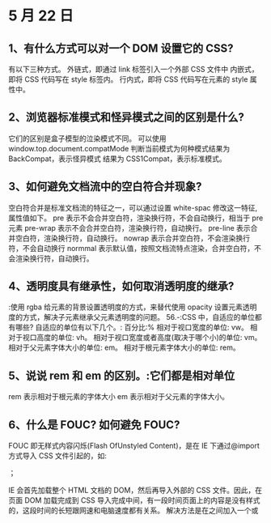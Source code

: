 # 5 月 22 日

## 1、有什么方式可以对一个 DOM 设置它的 CSS?

有以下三种方式。
外链式，即通过 link 标签引入一个外部 CSS 文件中
内嵌式，即将 CSS 代码写在 style 标签内。
行内式，即将 CSS 代码写在元素的 style 属性中。

## 2、浏览器标准模式和怪异模式之间的区别是什么?

它们的区别是盒子模型的泣染模式不同。
可以使用 window.top.document.compatMode 判断当前模式为何种模式结果为 BackCompat，表示怪异模式
结果为 CSS1Compat，表示标准模式。

## 3、如何避免文档流中的空白符合并现象?

空白符合并是标准文档流的特征之一，可以通过设置 white-spac 修改这一特征,属性值如下。
pre 表示不会合并空白符，渲染换行符，不会自动换行，相当于 pre 元素
pre-wrap 表示不会合并空白符，渲染换行符，自动换行。
pre-line 表示合并空白符，渲染换行符，自动换行。
nowrap 表示合并空白符，不会渲染换行符，不会自动换行 normmal 表示默认值，按照文档流特点渲染，合并空白符，不会渲染换行符，自动换行。

## 4、透明度具有继承性，如何取消透明度的继承?

:使用 rgba 给元素的背景设置透明度的方式，来替代使用 opacity 设置元素透明度的方式，解决子元素继承父元素透明度的问题。
56.-:CSS 中，自适应的单位都有哪些?
自适应的单位有以下几个。:
百分比:%
相对于视口宽度的单位: vw。
相对于视口高度的单位: vh。
相对于视口宽度或者高度(取决于哪个小)的单位: vm。
相对于父元素字体大小的单位: em。
相对于根元素字体大小的单位: rem。

## 5、说说 rem 和 em 的区别。:它们都是相对单位

rem 表示相对于根元素的字体大小 em 表示相对于父元素的字体大小。

## 6、什么是 FOUC? 如何避免 FOUC?

FOUC 即无样式内容闪烁(Flash OfUnstyled Content)，是在 IE 下通过@import 方式导入 CSS 文件引起的，如:

<style type="tecss"media="all">@importurl(demo.css)</style>；

IE 会首先加载整个 HTML 文档的 DOM，然后再导入外部的 CSS 文件。因此，在页面 DOM 加载完成到 CSS 导入完成中间，有一段时间页面上的内容是没有样式的，这段时间的长短跟网速和电脑速度都有关系。
解决方法是在<head>之间加入一个<link>或<script>标签。

## 7、HTML5 新增了哪些功能 APT?

:新增的功能 API 包括
Media API、
Text Track API、
Application Cache API、
UserInteraction、Data Transfer API、
Command API、Constraint Validation API、
History API。

## 8、什么是 HTML5?

HTML5 是最新的 HTML 标准，它的主要目标是提供所有内容，而不需要任何如 Flash、SilverLight 等的额外插件，这些内容来自动画、视频、富 GUI 等

HTML5 是万维网联盟(W3C)和网络超文本应用技术工作组(WHATWG)合作输出的。

## 9、HTML5 引入了哪些新的表单属性?

:新增表单属性包括 datalist、datetime、output、keygen、date、month、week、time.
number、range、emailurl.

## 10、HTML5 有哪些新特性?移除了哪些元素?

HTMLS 的新特性如下。
拖放(Dragand drop)API
语义化更好的内客标签(header、nav、footer、aside、article、section).音频、视频 (audio、video)API。
画布(Canvas)API
地理 (Geolocation) API
本地离线存储 (localStorage)，即长期存储数据，浏览器关闭后数据不丢失会话存储(sessionStorage)，即数据在浏览器关闭后自动删除
表单控件包括 calendar、date、time、email、url、search 新的技术包括 webworker、websocket、Geolocation。移除的元素如下。
纯表现的元素，包括 basefont、big、center、font、s、strike、tt、u
对可用性产生负面影响的元素，包括 frame、frameset、Noframes。

# 5 月 21 日

## 1、什么叫优雅降级和渐进增强? 两者有什么区别?

优雅降级 graceful degradation 是指一开始就构建完整的功能，然后再针对低版本浏览器进行兼容

渐进增强 progressive enhancement 是指针对低版本浏览器构建页面，保证最基本的功能，然后再针对高级浏览器进行效果、交互等改进并追加功能，以达到更好的用户体验。
两者的区别如下。
(1) 优雅降级从复杂的现状开始，并试图减少用户体验的供给
(2) 渐进增强则从一个非常基础并且能够起作用的版本开始，并不断扩充，以适应未来环境的需要。
(3)降级(功能衰减)意味着往回看，而渐进增强则意味着朝前看，同时保证其根基处于安全地带。

## 2、网页制作会用到哪些图片格式?

用于网页制作的主流图像格式有 JPG、PNG、GIF 等
JPG:压缩率高，文件小，最常用。
PNG:支持无损压缩，色彩损失小，保真度高，文件稍大。
GIF:支持动画显示，但只支持 256 色显示，目前已经被 Flash 大量取代。

## 3、CSS 的 content 属性有什么作用? 有什么应用?

CSS 的 content 属性专门应用在 before/after 伪元素上，用于插入生成的内容最常见的应用是利用伪类清除浮动

## 4、对行内元素设置 margin-top 和 margin-bottom 是否起作用?

不起作用(需要注意行内元素的替换元素 img、input，它们是行内元素，但是可以设置它们的宽度和高度，并且 margin 属性也对它们起作用，margin-top 和 margin-bottom 有
着类似于 inline-block 的行为)。

## 5、div+css 的布局较 table 布局有什么优点?

(1)改版的时候更方便，只须改动 CSS 文件
(2)页面加载速度更快、结构清晰、页面简洁
(3)表现与结构分离。
(4)搜索引擎优化 (SEO)更友好，排名更靠前。

## 6、谈谈你对 IFC 规范的理解。

IFC(InlineFormatting Context)指内联格式化上下文。IFC 的线框(linebox)高度由其包含行内元素中最高的实际高度计算而来(不受竖直方向的 padding/margin 的影响)。IFC 中的线框一般左右都贴紧整个 IFC，但是会被 float 元素扰乱。同一个 IFC 下的多个线框高度不同。IFC 中是不可能有块级元素的，当插入块级元素时(如在 p 中插入 div)，会产生两个匿名块，两者与 div 分隔开，即产生两个 IFC，每个 IFC 对外表现为块级元素，与 div 垂直排列。

## 7、谈谈你对 GFC 规范的理解

GFC(GridLayout Formatting Context)指网格布局格式化上下文，即当把一个元素的 display 值设为 grid 的时候，此元素将会获得一个独立的渲染区域。可以通过在网格容器(gridcontainer)上定义网格定义行(grid definition row)和网格定义列(griddefinition column)，在网格项目 (grid item)上定义网格行(grid row)和网格列(gridcolumn)来为每一个网格项目定义位置和空间。

## 8、访问超链接后 hover 样式就不出现的原因是什么?应该如何解决?

因为访问过的超链接样式覆盖了原有的 hover 和 active 伪类选择器样式，解决方法是将 CSS 属性的排列顺序改为 L-V-H-A(link,visitedhover,active)。

## 9、什么是外边距重叠? 重叠的结果是什么?

外边距重叠就是 margin-collapse。
在 CSS 中，相邻的两个盒子(可能是兄弟关系也可能是祖先关系)的外边距可以结合成一个单独的外边距。这种合并外边距的方式称为折叠，因此而结合成的外边距称为
18 前端程序员面试秘籍
折叠外边距。
折叠结果遵循下列计算规则。
(1)当两个相邻的外边距都是正数时，折叠的结果是它们两者中较大的值.
(2)当两个相邻的外边距都是负数时，折叠的结果是两者中绝对值较大的值，
(3)当两个外边距一正一负时，折叠的结果是两者相加的和。

## 10、rgba()和 opacity 的透明效果有什么不同?

rgba()和 opacity 都能实现透明效果，但它们最大的不同是 opacity 作用于元素并且可以设置元素内所有内容的透明度;而 rgba()只作用于元素的颜色或其背景色 (设置 rgba 透明的元素的子元素不会继承透明效果).

# 5 月 20 日

## 1、简述一下 src 与 href 的区别。

src 表示来源地址，用在 img、script、iframe 等元素上 href 表示超文本引用(hypertextreference)，用在 link 和 a 等元素上
前端程序员面试秘籍
src 的内容是页面必不可少的一部分，表示引入。href 的内容与该页面有关联，表示引用。简单来说，它们的区别就是引入和引用。

## 2、简述一下<strong></strong><em></em>和<b><i>标签的区别。

<strong></strong>标签和<em></em>标签一样，用于强调文本，但它强调的程度更强一些
<em></em>是斜体强调标签，强调更强烈，表示内容的强调点。视觉上相当于 html 元素中的
<i>...</i>。
<em></em>和<strong></strong>是表达元素 (phrase element)，即语义化元素。
<b><i>是视觉元素，即非语义化元素，分别表示无意义的加粗和无意义的斜体。

## 3、HTML、CSS、JavaScript 的关系是什么?

m:学习 Web 前端开发基础技术需要掌握 HTML、CSS 和 JavaScript 语言
(1)HTML 是网页内容的载体，是内容显示的框架。内容就是网页制作者放在页面上想让用户浏览的信息，包括文字、图片、视频等
(2)CSS 是网页内容的表现，就像对网页进行包装。比如字体、颜色、边框等，这些都是用来改变内容外观的东西
(3)JavaScript 用来实现网页上的特效和交互。比如，当光标放在某个链接上时背景颜色政变等。

## 4、iframe 优点和缺点？

### iframe 优点：

(1)可以解决加载缓慢的第三方内容，如图标和广告等的加载问题
(2)可以实现安全沙箱 (Security Sandbox)
(3)可以并行加载脚本。

### iframe 缺点：

(1)iframe 会阻塞主页面的 Onload 事件。
(2)iframe 的内容即使为空，加载它也需要时间
(3)ifiame 元素没有语义。

## 5、 HTML 是什么? CSS 是什么? JavaScript 是什么?:

(1)HTML(HyperText Markup Language，超文本标记语言)是做网站时使用的一些文本标记标签，比如 div、span 等。
(2)CSS(Cascading Style Sheet，层叠样式表)是做网站时为美化网站而为标签添加的样式，比如 background(背景)、color (字体颜色)、height (高度)、width (宽度)等。
(3)JavaScript 是网站中实现前后台交互效果、网页动画效果的一种开发语言，比如鼠标单击 (click)事件、前后台数据请求(Ajax)等。

## 6、为什么要初始化 CSS?

:因为浏览器的兼容问题，不同浏览器对有些标签的默认值是不同的，如果没有初始化 CSS，往往会导致页面在不同浏览器之间出现差异。
当然，初始化样式有时会对 SEO 产生一定的影响，但鱼和熊掌不可兼得，所以在力求影响最小的情况下初始化 CSS。
最简单的初始化方法就是:\*{padding:0;margin:0;}。

## 7、解释浮动及其工作原理。

浮动的元素可以向左或向右移动，直到它的外边缘碰到包含元素(父元素) 或另一个浮动元素的边框为止。要想使元素浮动，必须为元素设置一个宽度 (width)。虽然浮动元素已不在文档流中，但是它浮动后所处的位置依然在浮动之前的水平方向上。因为浮动元素不在文档流中，所以文档流中的块元素表现得就像浮动元素不存在一样，下面的元素会填补原来的位置。有些元素会在浮动元素的下方，但是这些元素的内容并不一定会被浮动的元素遮盖。当定位内联元素时，要考虑浮动元素的边界，围绕浮动元素放置内联元素。也可以把浮动元素想象成被块元素忽略的元素，而内联元素会关注的元素。

## 8、在书写高效 CSS 时有哪些问题需要考虑?:(1)样式，从右向左解析一个选择器

(2)类型选择器的速度，ID 选择器最快，Universal(通配符\*)最慢，对于常用的 4 种类型选择器，解析速度由快到慢依次是 ID、class、tag 和 universal。
(3)不要用标签限制 ID 选择器(如: ul#main-navigation 分，ID 已经是唯一的，不
第 2 章 CSS13
需要 Tag 来限制，这样做会让选择器变慢).
(4)后代选择器最糟糕(换句话说，html body ulliaf 这个选择器是很低效的)(5)想清楚你的需求，再去书写选择器。
(6)CSS3 选择器(如 nth-child) 能够漂亮地定位我们想要的元素，又能保证 CSS 整洁易读。然而，这些神奇的选择器会浪费很多的浏览器资源。
(7)我们知道 ID 选择器的速度最快，但是如采都用 ID 选择器，会降低代码的可读性和可维护性等。在大型项目中，相对于使用 ID 选择器提升速度，代码的可读性和可维护性带来的收益更大

## 9、页面重构怎样操作?.

编写 CSS，让页面结构更合理化，提升用户体验，达到良好的页面效果并提升
性能。

## 10、简要描述 CSS 中 content 属性的作用。:content 属性与:before 及:after 伪元素配合使用，用来插入生成的内容，可以在元素之前或之后放置生成的内容。可以插入文本、图像、引号，并可以结合计数器，为页面元素插入编号。比如，查看如下代码。

body [
counter-reset; chapter;]
h1:before {
content: "第"counter(chapter)"章"}
hl {
counter-ircrement: chapter;}

<h1></h1>
<h1></h1>
<hl></h1>
程序运行结果如下
第 1 章
第 2 章
第 3 章
使用 content 属性，并结合:before 选择器和计数器 counter，可以在每个<h1>元素前插入新的内容。

## 10、px 和 em 的区别是什么?

:px 和 em 都是长度单位，两者的区别是:px 的值是定的，指定为多少就是多少，计算比较容易;cm 的值不是固定的，是相对于容器字体的大小，并且 emm 会继承父级元素的字体大小.
16 前端程序员面试秘籍
浏览器的默认字体高都是 16px，所以未经调整的浏览器都符合 lem-16px，那么 12px-0.75em，10px=0.625em.
与 em 对应的另一个长度单位是 rem，是指相对于根元素 (通常是 HTML 元素)字体的大小。

# 5 月 18 日

## 1、说一下图片的懒加载和预加载

参考回答：
预加载：提前加载图片，当用户需要查看时可直接从本地缓存中渲染。
懒加载：懒加载的主要目的是作为服务器前端的优化，减少请求数或延迟请求数。
两种技术的本质：两者的行为是相反的，一个是提前加载，一个是迟缓甚至不加载。
懒加载对服务器前端有一定的缓解压力作用，预加载则会增加服务器前端压力。

## 2、Ajax 解决浏览器缓存问题

参考回答：
在 ajax 发送请求前加上 anyAjaxObj.setRequestHeader("If-Modified-
Since","0")。
在 ajax 发送请求前加上 anyAjaxObj.setRequestHeader("Cache-Control","no-
cache")。
在 URL 后面加上一个随机数： "fresh=" + Math.random()。
在 URL 后面加上时间搓："nowtime=" + new Date().getTime()。
如果是使用 jQuery，直接这样就可以了 $.ajaxSetup({cache:false})。这样页面的所
有 ajax 都会执行这条语句就是不需要保存缓存记录。

## 3、JS 的各种位置，比如 clientHeight,scrollHeight,offsetHeight ,以及 scrollTop, offsetTop,clientTop 的区别？

参考回答：
clientHeight：表示的是可视区域的高度，不包含 border 和滚动条
offsetHeight：表示可视区域的高度，包含了 border 和滚动条
scrollHeight：表示了所有区域的高度，包含了因为滚动被隐藏的部分。
clientTop：表示边框 border 的厚度，在未指定的情况下一般为 0
scrollTop：滚动后被隐藏的高度，获取对象相对于由 offsetParent 属性指定的父坐
标(css 定位的元素或 body 元素)距离顶端的高度。

## 4、JS 的 new 操作符做了哪些事情

参考回答：
new 操作符新建了一个空对象，这个对象原型指向构造函数的 prototype，执行构造函
数后返回这个对象。

## 5、如何让事件先冒泡后捕获

参考回答：
在 DOM 标准事件模型中，是先捕获后冒泡。但是如果要实现先冒泡后捕获的效果，对
于同一个事件，监听捕获和冒泡，分别对应相应的处理函数，监听到捕获事件，先暂
缓执行，直到冒泡事件被捕获后再执行捕获之间。

## 6、如何解决异步回调地狱

参考回答：
1.promise、generator、async/await

## 7、相对布局和绝对布局，position:relative 和 obsolute。

参考回答：
相对定位 relative：
如果对一个元素进行相对定位，它将出现在它所在的位置上。然后，可以通过设置垂
直或水平位置，让这个元素“相对于”它的起点进行移动。 在使用相对定位时，无论
是否进行移动，元素仍然占据原来的空间。因此，移动元素会导致它覆盖其它框。
绝对定位 absolute：
绝对定位的元素的位置相对于最近的已定位父元素，如果元素没有已定位的父元素，
那么它的位置相对于<html>。 absolute 定位使元素的位置与文档流无关，因此不占
据空间。 absolute 定位的元素和其他元素重叠。

## 8、display:none 和 visibilty:hidden 的区别

参考回答：

1. visibility：hidden，该元素隐藏起来了，但不会改变页面布局，但是不会触发该
   元素已经绑定的事件
2. display：none，把元素隐藏起来，并且会改变页面布局，可以理解成在页面中把
   该元素删除掉。

## 9、overflow 的原理

参考回答：
要讲清楚这个解决方案的原理，首先需要了解块格式化上下文，A block formatting
context is a part of a visual CSS rendering of a Web page. It is the region
in which the layout of block boxes occurs and in which floats interact with
each other.翻译过来就是块格式化上下文是 CSS 可视化渲染的一部分，它是一块区
域，规定了内部块盒 的渲染方式，以及浮动相互之间的影响关系
当元素设置了 overflow 样式且值部位 visible 时，该元素就构建了一个 BFC，BFC 在
计算高度时，内部浮动元素的高度也要计算在内，也就是说技术 BFC 区域内只有一个
浮动元素，BFC 的高度也不会发生塌缩，所以达到了清除浮动的目的。

## 10、display：table 和本身的 table 有什么区别

参考回答：
Display:table 和本身 table 是相对应的，区别在于，display：table 的 css 声明能
够让一个 html 元素和它的子节点像 table 元素一样，使用基于表格的 css 布局，是我
们能够轻松定义一个单元格的边界，背景等样式，而不会产生因为使用了 table 那样
的制表标签导致的语义化问题。
之所以现在逐渐淘汰了 table 系表格元素，是因为用 div+css 编写出来的文件比用
table 边写出来的文件小，而且 table 必须在页面完全加载后才显示，div 则是逐行显
示，table 的嵌套性太多，没有 div 简洁

# 5 月 17 日

## 1、js 的执行机制是怎么样的？

js 是一个单线程、异步、非阻塞 I/O 模型、 event loop 事件循环的执行机制
所有任务可以分成两种，一种是同步任务（synchronous），另一种是异步任务（asynchronous）。
同步任务指的是，在主线程上排队执行的任务，只有前一个任务执行完毕，才能执行后一个任务。异步 任务指的是，不进入主线程、而进入"任务队列"（task queue）的任务，只有"任务队列"通知主线程， 某个异步任务可以执行了，该任务才会进入主线程执行。

## 2、什么是 BFC

参考回答：
BFC 也就是常说的块格式化上下文，这是一个独立的渲染区域，规定了内部如何布局，
并且这个区域的子元素不会影响到外面的元素，其中比较重要的布局规则有内部 box
垂直放置，计算 BFC 的高度的时候，浮动元素也参与计算，触发 BFC 的规则有根元
素，浮动元素，position 为 absolute 或 fixed 的元素，display 为 inline-block，
table-cell，table-caption，flex，inline-flex，overflow 不为 visible 的元素

## 3、严格模式和混杂模式如何区分?如何触发这两种模式?

严格模式就是浏览器根据 Web 标准去解析页面的方法，是一种要求严格的 DTD 不允许使用任何表现层的语法: 混杂模式是一种向后兼容的解析方法。触发严格模式或者标准模式很简单，就是在 HTML 标签前声明正确的 DTD:触发混杂模式可以在 HTML 文档开始时不声明 DTD，或者在 DOCTYPE 前加入 XML 声明

## 4、HTML、XHTML 有什么区别

HTML 是一种基于 Web 网页的设计语言，XHTML 是一种基于 XML、语法严格标准的设计语言。
两者主要的不同是 XHTML 元素必须正确地嵌套，元素必须关闭，标签必须小写必须有根元素;HTML 没有这些限制。

## 5、什么是动态网页 、 什么是静态网页

### 动态网页是指：

1.所谓的动态网页，是指跟静态网页相对的一种网页编程技术。

2.静态网页，随着 html 代码的生成，页面的内容和显示效果就基本上不会发生变化了，除非你修改页面代码。

3.而动态网页则不然，页面代码虽然没有变，但是显示的内容却是可以随着时间、环境或者数据库操作的结果而发生改变的。

静态网页：

1.在网站设计中，纯粹 HTML 格式的网页通常被称为“静态网页”，早期的网站一般都是由静态网页制作的。

2.静态网页是相对于动态网页而言，是指没有后台数据库、不含程序和不可交互的网页。

3.你编的是什么它显示的就是什么、不会有任何改变。

4.静态网页相对更新起来比较麻烦，适用于一般更新较少的展示型网站。

## 6、es6 有哪些新特性？

ES6 是 2015 年推出的一个新的版本、这个版本相对于 ES5 的语法做了很多的优化、例如：新增了 let、 const

let 和 const 具有块级作用域，不存在变量提升的问题。新增了箭头函数，简化了定义函数的写法，

同时 可以巧用箭头函数的 this、（注意箭头函数本身没有 this,它的 this 取决于外部的环境），

新增了 promise 解决了回调地域的问题，新增了模块化、利用 import 、export 来实现导入、导出。

新增了结构赋值， ES6 允许按照一定模式，从数组和对象中提取值，对变量进行赋值，这被称为解构 （Destructuring）。

新增了 class 类的概念，它类似于对象。

## 7、图片懒加载是怎么实现的？

就是我们先设置图片的 data-set 属性（当然也可以是其他任意的，只要不会发送 http 请求就行了，作用 就是为了存取值）值为其图片路径，由于不是 src，所以不会发送 http 请求。

然后我们计算出页面 scrollTop 的高度和浏览器的高度之和， 如果图片距离页面顶端的坐标 Y（相对于整个页面，而不是浏览 器窗口）小于前两者之和，就说明图片就要显示出来了（合适的时机，当然也可以是其他情况），

这时 候我们再将 data-set 属性替换为 src 属性即可。

## 8、常见的布局方法有哪些？他们的优缺点是什么？

页面布局常用的方法有浮动、定位、flex、grid 网格布局、栅格系统布局

浮动： 优点：兼容性好。 缺点：浮动会脱离标准文档流，因此要清除浮动。我们解决好这个问题即可。

绝对定位 优点：快捷。 缺点：导致子元素也脱离了标准文档流，可实用性差。

flex 布局（CSS3 中出现的） 优点：解决上面两个方法的不足，flex 布局比较完美。移动端基本用 flex 布局。

网格布局（grid） CSS3 中引入的布局，很好用。代码量简化了很多。

利用网格布局实现的一个左右 300px 中间自适应的布局

## 9、谈谈 set 、 map 是什么？

set 是 es6 提供的一种新的数据结构，它类似于数组，但是成员的值都是唯一的。

map 是 es6 提供的一种新的数据结构,它类似于对象，也是键值对的集合，但是键的范围不仅限于字符 串，各种类型的值都可以当做键。也就是说，Object 结构提供了“字符串—值”的对应，Map 结构提供 了“值—值”的对应，是一种更完善的 Hash 结构实现。如果你需要“键值对”的数据结构，Map 比 Object 更合适。

32、清除浮动的方法有哪些？

## 10 、平时都是用那些工具进行打包的？babel 是什么？

WebPack 是一个模块打包工具，你可以使用 WebPack 管理你的模块依赖，并编绎输出模块们所需的静 态文件。它能够很好地管理、打包 Web 开发中所用到的 HTML、Javascript、CSS 以及各种静态文件（图 片、字体等），让开发过程更加高效。对于不同类型的资源，webpack 有对应的模块加载器。

webpack 模块打包器会分析模块间的依赖关系，最后 生成了优化且合并后的静态资源 babel 可以帮助我们转换一些当前浏览器不支持的语法，它会把这些语法转换为低版本的语法以便浏览 器识别。

## 11、TCP 和 UDP 的区别

参考回答：
（1）TCP 是面向连接的，udp 是无连接的即发送数据前不需要先建立链接。
（2）TCP 提供可靠的服务。也就是说，通过 TCP 连接传送的数据，无差错，不丢失，
不重复，且按序到达;UDP 尽最大努力交付，即不保证可靠交付。 并且因为 tcp 可靠，
面向连接，不会丢失数据因此适合大数据量的交换。
（3）TCP 是面向字节流，UDP 面向报文，并且网络出现拥塞不会使得发送速率降低
（因此会出现丢包，对实时的应用比如 IP 电话和视频会议等）。
（4）TCP 只能是 1 对 1 的，UDP 支持 1 对 1,1 对多。
（5）TCP 的首部较大为 20 字节，而 UDP 只有 8 字节。
（6）TCP 是面向连接的可靠性传输，而 UDP 是不可靠的。

## 12、https 协议的优缺点

https 优点：
使用 HTTPS 协议可认证用户和服务器，确保数据发送到正确的客户机和服务器；
HTTPS 协议是由 SSL+HTTP 协议构建的可进行加密传输、身份认证的网络协议，要比
http 协议安全，可防止数据在传输过程中不被窃取、改变，确保数据的完整性。
HTTPS 是现行架构下最安全的解决方案，虽然不是绝对安全，但它大幅增加了中间人攻
击的成本。
谷歌曾在 2014 年 8 月份调整搜索引擎算法，并称“比起同等 HTTP 网站，采用 HTTPS
加密的网站在搜索结果中的排名将会更高”
https 缺点 ：https 握手阶段比较费时，会使页面加载时间延长 50%，增加 10%~20%的耗电。
https 缓存不如 http 高效，会增加数据开销。
SSL 证书也需要钱，功能越强大的证书费用越高。
SSL 证书需要绑定 IP，不能再同一个 ip 上绑定多个域名，ipv4 资源支持不了这种消
耗。

## 13、fetch 发送 2 次请求的原因

参考回答：
fetch 发送 post 请求的时候，总是发送 2 次，第一次状态码是 204，第二次才成功？
原因很简单，因为你用 fetch 的 post 请求的时候，导致 fetch 第一次发送了一个
Options 请求，询问服务器是否支持修改的请求头，如果服务器支持，则在第二次中发
送真正的请求。

## 14、如何实现一个 ajax 请求？如果我想发出两个有顺序的 ajax 需要怎么做？

参考回答：
AJAX 创建异步对象 XMLHttpRequest
操作 XMLHttpRequest 对象
（1）设置请求参数（请求方式，请求页面的相对路径，是否异步）
（2）设置回调函数，一个处理服务器响应的函数，使用 onreadystatechange ，类似
函数指针
（3）获取异步对象的 readyState 属性：该属性存有服务器响应的状态信息。每当
readyState 改变时，onreadystatechange 函数就会被执行。
（4）判断响应报文的状态，若为 200 说明服务器正常运行并返回响应数据。
（5）读取响应数据，可以通过 responseText 属性来取回由服务器返回的数据。
发出两个有顺序的 ajax，可以用回调函数，也可以使用 Promise.then 或者 async 等。

## 15、如何实现 ajax 请求，假如我有多个请求，我需要让这些 ajax 请求按照 某种顺序一次执行，有什么办法呢？如何处理 ajax 跨域

参考回答：
通过实例化一个 XMLHttpRequest 对象得到一个实例，调用实例的 open 方法为这次
ajax 请求设定相应的 http 方法，相应的地址和是否异步，以异步为例，调用 send 方
法，这个方法可以设定需要发送的报文主体，然后通过监听 readystatechange 事件，
通过这个实例 的 readyState 属性来判断这个 ajax 请求状态，其中分为 0，1，2，3，
4 这四种状态（0 未初始化，1 载入/正在发送请求 2 载入完成/数据接收，3 交互/解析
数据，4 接收数据完成），当状态为 4 的时候也就是接受数据完成的时候，这时候可以
通过实例的 status 属性判断这个请求是否成功
var xhr = new XMLHttpRequest();
xhr.open('get', 'aabb.php', true);
xhr.send(null);
xhr.onreadystatechange = function() {
if(xhr.readyState==4) {
if(xhr.status==200) {
console.log(xhr.responseText);
}
}
}
使 ajax 请求按照队列顺序执行，通过调用递归函数：
//按顺序执行多个 ajax 命令，因为数量不定，所以采用递归
function send(action, arg2) {
//将多个命令按顺序封装成数组对象，递归执行
//利用了 deferred 对象控制回调函数的特点
$.when(send_action(action[0], arg2))
.done(function () {
//前一个 ajax 回调函数完毕之后判断队列长度
if (action.length > 1) {
//队列长度大于 1，则弹出第一个，继续递归执行该队列
action.shift();
send(action, arg2);
}
}).fail(function (){
//队列中元素请求失败后的逻辑
//
//重试发送
//send(action, arg2);
//
//忽略错误进行下个
//if (action.length > 1) {
//队列长度大于 1，则弹出第一个，继续递归执行该队列
// action.shift();
// send(action, arg2);
//}
});
}
//处理每个命令的 ajax 请求以及回调函数
function send_action(command, arg2) {
var dtd = $.Deferred();//定义 deferred 对象
$.post(
"url",
{
command: command,
arg2: arg2
}
).done(function (json) {
json = $.parseJSON(json);
//每次请求回调函数的处理逻辑
//
//
//
//逻辑结束
dtd.resolve();
}).fail(function (){
//ajax 请求失败的逻辑
dtd.reject();
});
return dtd.promise();//返回 Deferred 对象的 promise，防止在外部

## 16、JS 加载过程阻塞，解决方法。

参考回答：
指定 script 标签的 async 属性。
如果 async="async"，脚本相对于页面的其余部分异步地执行（当页面继续进行解析
时，脚本将被执行）
如果不使用 async 且 defer="defer"：脚本将在页面完成解析时执行

## 17、promise 实现

参考回答：
Promise 实现如下
function Promise(fn) {
var state = 'pending',
value = null,
callbacks = [];
this.then = function (onFulfilled, onRejected) {
return new Promise(function (resolve, reject) {
handle({
onFulfilled: onFulfilled || null,
onRejected: onRejected || null,
resolve: resolve,
reject: reject
});
});
};
function handle(callback) {
if (state === 'pending') {
callbacks.push(callback);
return;
}
var cb = state === 'fulfilled' ? callback.onFulfilled :
callback.onRejected,
ret;
if (cb === null) {
cb = state === 'fulfilled' ? callback.resolve : callback.reject;
cb(value);
return;
}
ret = cb(value);
callback.resolve(ret);
}
function resolve(newValue) {
if (newValue && (typeof newValue === 'object' || typeof newValue ===
'function')) {
var then = newValue.then;
if (typeof then === 'function') {
then.call(newValue, resolve, reject);
return;
}
}
state = 'fulfilled';
value = newValue;
execute();
}
function reject(reason) {
state = 'rejected';
value = reason;
execute();
}
function execute() {
setTimeout(function () {
callbacks.forEach(function (callback) {
handle(callback);
});
}, 0);
}
fn(resolve, reject);
}

说 promise，没有 promise 怎么办
参考回答：
没有 promise，可以用回调函数代替

## 18、Promise

参考回答：
Promise 对象是 CommonJS 工作组提出的一种规范，目的是为异步编程提供统一接口。
每一个异步任务返回一个 Promise 对象，该对象有一个 then 方法，允许指定回调函
数。
f1().then(f2);
一个 promise 可能有三种状态：等待（pending）、已完成（resolved，又称
fulfilled）、已拒绝（rejected）。
promise 必须实现 then 方法（可以说，then 就是 promise 的核心），而且 then 必须
返回一个 promise，同一个 promise 的 then 可以调用多次，并且回调的执行顺序跟它
们被定义时的顺序一致。
then 方法接受两个参数，第一个参数是成功时的回调，在 promise 由“等待”态转换
到“完成”态时调用，另一个是失败时的回调，在 promise 由“等待”态转换到“拒
绝”态时调用。同时，then 可以接受另一个 promise 传入，也接受一个“类 then”的
对象或方法，即 thenable 对象。

## 19、你的 git 工作流是怎样的?

参考回答：
GitFlow 是由 Vincent Driessen 提出的一个 git 操作流程标准。包含如下几个关键
分支：
master 主分支 develop 主开发分支，包含确定即将发布的代码
feature 新功能分支，一般一个新功能对应一个分支，对于功能的拆分需要比较合理，
以避免一些后面不必要的代码冲突
release 发布分支，发布时候用的分支，一般测试时候发现的
bug 在这个分支进行修复 hotfixhotfix 分支，紧急修 bug 的时候用

## 20、webpack 和 gulp 区别（模块化与流的区别）

参考回答：
gulp 强调的是前端开发的工作流程，我们可以通过配置一系列的 task，定义 task 处
理的事务（例如文件压缩合并、雪碧图、启动 server、版本控制等），然后定义执行
顺序，来让 gulp 执行这些 task，从而构建项目的整个前端开发流程。
webpack 是一个前端模块化方案，更侧重模块打包，我们可以把开发中的所有资源（图
片、js 文件、css 文件等）都看成模块，通过 loader（加载器）和 plugins（插件）
对资源进行处理，打包成符合生产环境部署的前端资源。
